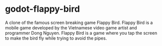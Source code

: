 # godot-flappy-bird
A clone of the famous screen breaking game Flappy Bird. 
Flappy Bird is a mobile game developed by the Vietnamese video game artist and programmer Dong Nguyen. 
Flappy Bird is a game where you tap the screen to make the bird fly while trying to avoid the pipes.
